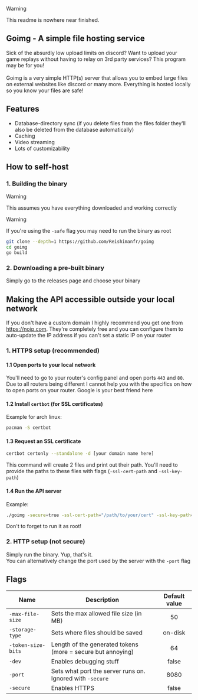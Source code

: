 > [!WARNING]
> This readme is nowhere near finished.

## Goimg - A simple file hosting service
Sick of the absurdly low upload limits on discord? Want to upload your game replays without having to relay on 3rd party services? This program may be for you!
<br><br>Goimg is a very simple HTTP(s) server that allows you to embed large files on external websites like discord or many more. Everything is hosted locally so you know your files are safe!

## Features
- Database-directory sync (if you delete files from the files folder they'll also be deleted from the database automatically)
- Caching
- Video streaming
- Lots of customizability

## How to self-host
### 1. Building the binary
> [!WARNING]
> This assumes you have everything downloaded and working correctly

> [!WARNING]
> If you're using the `-safe` flag you may need to run the binary as root
```sh
git clone --depth=1 https://github.com/Reishimanfr/goimg
cd goimg
go build
```

### 2. Downloading a pre-built binary
Simply go to the releases page and choose your binary

## Making the API accessible outside your local network
If you don't have a custom domain I highly recommend you get one from https://noip.com. They're completely free and you can configure them to auto-update the IP address if you can't set a static IP on your router

### 1. HTTPS setup (recommended)
#### 1.1 Open ports to your local network
You'll need to go to your router's config panel and open ports `443` and `80`. Due to all routers being different I cannot help you with the specifics on how to open ports on your router. Google is your best friend here

#### 1.2 Install `certbot` (for SSL certificates)
Example for arch linux:
```sh
pacman -S certbot
```

#### 1.3 Request an SSL certificate
```sh
certbot certonly --standalone -d [your domain name here]
```
This command will create 2 files and print out their path. You'll need to provide the paths to these files with flags (`-ssl-cert-path` and `-ssl-key-path`)

#### 1.4 Run the API server
Example:
```sh
./goimg -secure=true -ssl-cert-path="/path/to/your/cert" -ssl-key-path="/path/to/your/certkey"
```
Don't to forget to run it as root!
### 2. HTTP setup (not secure)
Simply run the binary. Yup, that's it.<br>
You can alternatively change the port used by the server with the `-port` flag

## Flags
| Name               | Description                                                 | Default value |
| ----               | -----------                                                 | :-----------: |
| `-max-file-size`   | Sets the max allowed file size (in MB)                      |  50           |
| `-storage-type`    | Sets where files should be saved                            | on-disk       |
| `-token-size-bits` | Length of the generated tokens (more = secure but annoying) | 64            |
| `-dev`             | Enables debugging stuff                                     | false         |
| `-port`            | Sets what port the server runs on. Ignored with `-secure`   | 8080          |
| `-secure`          | Enables HTTPS                                               | false         |

